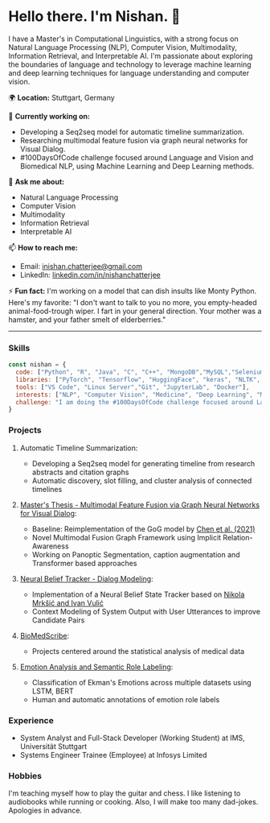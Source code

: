 
# Hello there. I'm Nishan. 👋

I have a Master's in Computational Linguistics, with a strong focus on Natural Language Processing (NLP), Computer Vision, Multimodality, Information Retrieval, and Interpretable AI. I'm passionate about exploring the boundaries of language and technology to leverage machine learning and deep learning techniques for language understanding and computer vision.

🌍 **Location:** Stuttgart, Germany

🔭 **Currently working on:**
- Developing a Seq2seq model for automatic timeline summarization.
- Researching multimodal feature fusion via graph neural networks for Visual Dialog.
- #100DaysOfCode challenge focused around Language and Vision and Biomedical NLP, using Machine Learning and Deep Learning methods.

💬 **Ask me about:**
- Natural Language Processing
- Computer Vision
- Multimodality
- Information Retrieval
- Interpretable AI

📫 **How to reach me:**
- Email: inishan.chatterjee@gmail.com
- LinkedIn: [linkedin.com/in/nishanchatterjee](https://www.linkedin.com/in/nishanchatterjee/)

⚡ **Fun fact:**
I'm working on a model that can dish insults like Monty Python. Here's my favorite:
"I don't want to talk to you no more, you empty-headed animal-food-trough wiper. I fart in your general direction. Your mother was a hamster, and your father smelt of elderberries."

---

### Skills

```javascript
const nishan = {
  code: ["Python", "R", "Java", "C", "C++", "MongoDB","MySQL","Selenium", "Bash", "LaTeX"],
  libraries: ["PyTorch", "Tensorflow", "HuggingFace", "keras", "NLTK", "sklearn", "Pandas", "NumPy"],
  tools: ["VS Code", "Linux Server","Git", "JupyterLab", "Docker"],
  interests: ["NLP", "Computer Vision", "Medicine", "Deep Learning", "Machine Learning"],
  challenge: "I am doing the #100DaysOfCode challenge focused around Language and Vision and Biomedical NLP, using Machine Learning and Deep Learning"
}
```

### Projects

1. Automatic Timeline Summarization:
   - Developing a Seq2seq model for generating timeline from research abstracts and citation graphs
   - Automatic discovery, slot filling, and cluster analysis of connected timelines

2. [Master's Thesis - Multimodal Feature Fusion via Graph Neural Networks for Visual Dialog](https://github.com/nishan-chatterjee/visual-dialog):
	- Baseline: Reimplementation of the GoG model by [Chen et al. (2021)](https://arxiv.org/abs/2109.08475)
   - Novel Multimodal Fusion Graph Framework using Implicit Relation-Awareness
   - Working on Panoptic Segmentation, caption augmentation and Transformer based approaches
   
3. [Neural Belief Tracker - Dialog Modeling](https://github.com/acxcv/nbt.git):
	- Implementation of a Neural Belief State Tracker based on [Nikola Mrkšić and Ivan Vulić](https://aclanthology.org/P18-2018/)
	- Context Modeling of System Output with User Utterances to improve Candidate Pairs

5. [BioMedScribe](https://github.com/nishan-chatterjee/BioMedScribe):
   - Projects centered around the statistical analysis of medical data

6. [Emotion Analysis and Semantic Role Labeling](https://github.com/nishan-chatterjee/emotion-analysis):
   - Classification of Ekman's Emotions across multiple datasets using LSTM, BERT
   - Human and automatic annotations of emotion role labels 

### Experience

- System Analyst and Full-Stack Developer (Working Student) at IMS, Universität Stuttgart
- Systems Engineer Trainee (Employee) at Infosys Limited

### Hobbies
I'm teaching myself how to play the guitar and chess. I like listening to audiobooks while running or cooking. Also, I will make too many dad-jokes. Apologies in advance.
